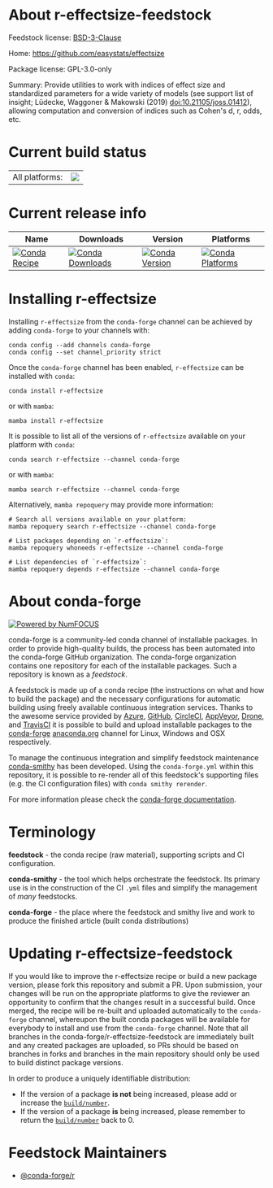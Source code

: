 About r-effectsize-feedstock
============================

Feedstock license: [BSD-3-Clause](https://github.com/conda-forge/r-effectsize-feedstock/blob/main/LICENSE.txt)

Home: https://github.com/easystats/effectsize

Package license: GPL-3.0-only

Summary: Provide utilities to work with indices of effect size and standardized parameters for a wide variety of models (see support list of insight; Lüdecke, Waggoner & Makowski (2019) <doi:10.21105/joss.01412>), allowing computation and conversion of indices such as Cohen's d, r, odds, etc.

Current build status
====================


<table><tr><td>All platforms:</td>
    <td>
      <a href="https://dev.azure.com/conda-forge/feedstock-builds/_build/latest?definitionId=8460&branchName=main">
        <img src="https://dev.azure.com/conda-forge/feedstock-builds/_apis/build/status/r-effectsize-feedstock?branchName=main">
      </a>
    </td>
  </tr>
</table>

Current release info
====================

| Name | Downloads | Version | Platforms |
| --- | --- | --- | --- |
| [![Conda Recipe](https://img.shields.io/badge/recipe-r--effectsize-green.svg)](https://anaconda.org/conda-forge/r-effectsize) | [![Conda Downloads](https://img.shields.io/conda/dn/conda-forge/r-effectsize.svg)](https://anaconda.org/conda-forge/r-effectsize) | [![Conda Version](https://img.shields.io/conda/vn/conda-forge/r-effectsize.svg)](https://anaconda.org/conda-forge/r-effectsize) | [![Conda Platforms](https://img.shields.io/conda/pn/conda-forge/r-effectsize.svg)](https://anaconda.org/conda-forge/r-effectsize) |

Installing r-effectsize
=======================

Installing `r-effectsize` from the `conda-forge` channel can be achieved by adding `conda-forge` to your channels with:

```
conda config --add channels conda-forge
conda config --set channel_priority strict
```

Once the `conda-forge` channel has been enabled, `r-effectsize` can be installed with `conda`:

```
conda install r-effectsize
```

or with `mamba`:

```
mamba install r-effectsize
```

It is possible to list all of the versions of `r-effectsize` available on your platform with `conda`:

```
conda search r-effectsize --channel conda-forge
```

or with `mamba`:

```
mamba search r-effectsize --channel conda-forge
```

Alternatively, `mamba repoquery` may provide more information:

```
# Search all versions available on your platform:
mamba repoquery search r-effectsize --channel conda-forge

# List packages depending on `r-effectsize`:
mamba repoquery whoneeds r-effectsize --channel conda-forge

# List dependencies of `r-effectsize`:
mamba repoquery depends r-effectsize --channel conda-forge
```


About conda-forge
=================

[![Powered by
NumFOCUS](https://img.shields.io/badge/powered%20by-NumFOCUS-orange.svg?style=flat&colorA=E1523D&colorB=007D8A)](https://numfocus.org)

conda-forge is a community-led conda channel of installable packages.
In order to provide high-quality builds, the process has been automated into the
conda-forge GitHub organization. The conda-forge organization contains one repository
for each of the installable packages. Such a repository is known as a *feedstock*.

A feedstock is made up of a conda recipe (the instructions on what and how to build
the package) and the necessary configurations for automatic building using freely
available continuous integration services. Thanks to the awesome service provided by
[Azure](https://azure.microsoft.com/en-us/services/devops/), [GitHub](https://github.com/),
[CircleCI](https://circleci.com/), [AppVeyor](https://www.appveyor.com/),
[Drone](https://cloud.drone.io/welcome), and [TravisCI](https://travis-ci.com/)
it is possible to build and upload installable packages to the
[conda-forge](https://anaconda.org/conda-forge) [anaconda.org](https://anaconda.org/)
channel for Linux, Windows and OSX respectively.

To manage the continuous integration and simplify feedstock maintenance
[conda-smithy](https://github.com/conda-forge/conda-smithy) has been developed.
Using the ``conda-forge.yml`` within this repository, it is possible to re-render all of
this feedstock's supporting files (e.g. the CI configuration files) with ``conda smithy rerender``.

For more information please check the [conda-forge documentation](https://conda-forge.org/docs/).

Terminology
===========

**feedstock** - the conda recipe (raw material), supporting scripts and CI configuration.

**conda-smithy** - the tool which helps orchestrate the feedstock.
                   Its primary use is in the construction of the CI ``.yml`` files
                   and simplify the management of *many* feedstocks.

**conda-forge** - the place where the feedstock and smithy live and work to
                  produce the finished article (built conda distributions)


Updating r-effectsize-feedstock
===============================

If you would like to improve the r-effectsize recipe or build a new
package version, please fork this repository and submit a PR. Upon submission,
your changes will be run on the appropriate platforms to give the reviewer an
opportunity to confirm that the changes result in a successful build. Once
merged, the recipe will be re-built and uploaded automatically to the
`conda-forge` channel, whereupon the built conda packages will be available for
everybody to install and use from the `conda-forge` channel.
Note that all branches in the conda-forge/r-effectsize-feedstock are
immediately built and any created packages are uploaded, so PRs should be based
on branches in forks and branches in the main repository should only be used to
build distinct package versions.

In order to produce a uniquely identifiable distribution:
 * If the version of a package **is not** being increased, please add or increase
   the [``build/number``](https://docs.conda.io/projects/conda-build/en/latest/resources/define-metadata.html#build-number-and-string).
 * If the version of a package **is** being increased, please remember to return
   the [``build/number``](https://docs.conda.io/projects/conda-build/en/latest/resources/define-metadata.html#build-number-and-string)
   back to 0.

Feedstock Maintainers
=====================

* [@conda-forge/r](https://github.com/orgs/conda-forge/teams/r/)

